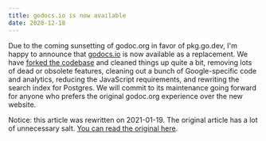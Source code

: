 ```yaml
---
title: godocs.io is now available
date: 2020-12-18
---
```


Due to the coming sunsetting of godoc.org in favor of pkg.go.dev, I'm happy to
announce that [godocs.io](https://godocs.io) is now available as a replacement.
We have [forked the codebase](https://sr.ht/~sircmpwn/godocs.io) and cleaned
things up quite a bit, removing lots of dead or obsolete features, cleaning out
a bunch of Google-specific code and analytics, reducing the JavaScript
requirements, and rewriting the search index for Postgres. We will commit to its
maintenance going forward for anyone who prefers the original godoc.org
experience over the new website.

Notice: this article was rewritten on 2021-01-19. The original article has a lot
of unnecessary salt. [You can read the original here][original].

[original]: https://git.sr.ht/~sircmpwn/drewdevault.com/tree/fa8799c882f6555606e0a906bd8e0a484bb51398/item/content/blog/godocs.io.md
